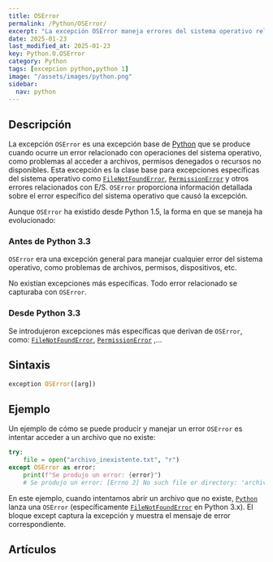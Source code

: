 ```yaml
---
title: OSError
permalink: /Python/OSError/
excerpt: "La excepción OSError maneja errores del sistema operativo relacionados con archivos y permisos."
date: 2025-01-23
last_modified_at: 2025-01-23
key: Python.O.OSError
category: Python
tags: [excepcion python,python 1]
image: "/assets/images/python.png"
sidebar:
  nav: python
---
```


## Descripción


La excepción `OSError` es una excepción base de [Python](https://www.manualweb.net/python/) que se produce cuando ocurre un error relacionado con operaciones del sistema operativo, como problemas al acceder a archivos, permisos denegados o recursos no disponibles. Esta excepción es la clase base para excepciones específicas del sistema operativo como [`FileNotFoundError`](https://www.w3api.com/Python/FileNotFoundError/), [`PermissionError`](https://www.w3api.com/Python/PermissionError/) y otros errores relacionados con E/S. `OSError` proporciona información detallada sobre el error específico del sistema operativo que causó la excepción.


Aunque `OSError` ha existido desde Python 1.5, la forma en que se maneja ha evolucionado:


### **Antes de Python 3.3**


`OSError` era una excepción general para manejar cualquier error del sistema operativo, como problemas de archivos, permisos, dispositivos, etc.


No existían excepciones más específicas. Todo error relacionado se capturaba con `OSError`.


### **Desde Python 3.3**


Se introdujeron excepciones más específicas que derivan de `OSError`, como: [`FileNotFoundError`](https://www.w3api.com/Python/FileNotFoundError/), [`PermissionError`](https://www.w3api.com/Python/PermissionError/) ,…


## Sintaxis


```python
exception OSError([arg])
```


## Ejemplo


Un ejemplo de cómo se puede producir y manejar un error `OSError` es intentar acceder a un archivo que no existe:


```python
try:
    file = open("archivo_inexistente.txt", "r")
except OSError as error:
    print(f"Se produjo un error: {error}")
    # Se produjo un error: [Errno 2] No such file or directory: 'archivo_inexistente.txt'
```


En este ejemplo, cuando intentamos abrir un archivo que no existe, [`Python`](https://www.manualweb.net/python/) lanza una `OSError` (específicamente [`FileNotFoundError`](https://www.w3api.com/Python/FileNotFoundError/) en Python 3.x). El bloque except captura la excepción y muestra el mensaje de error correspondiente.


## Artículos

